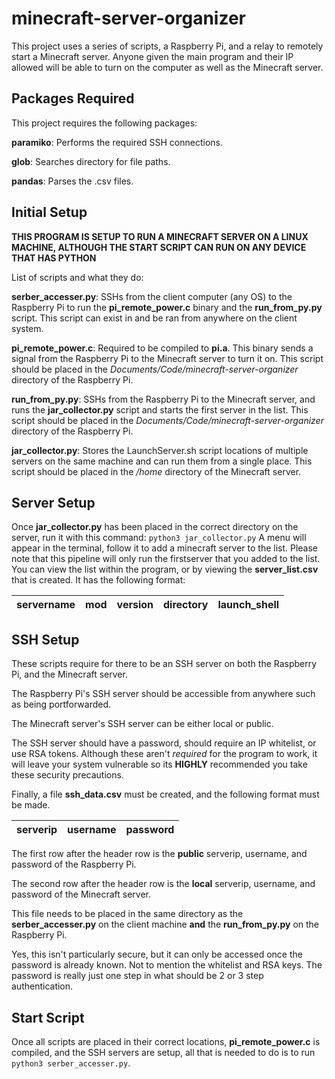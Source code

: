 # minecraft-server-organizer
This project uses a series of scripts, a Raspberry Pi, and a relay to remotely start a Minecraft server. Anyone given the main program and their IP allowed will be able to turn on the computer as well as the Minecraft server.

## Packages Required
This project requires the following packages:

**paramiko**: Performs the required SSH connections.

**glob**: Searches directory for file paths.

**pandas**: Parses the .csv files.

## Initial Setup
**THIS PROGRAM IS SETUP TO RUN A MINECRAFT SERVER ON A LINUX MACHINE, ALTHOUGH THE START SCRIPT CAN RUN ON ANY DEVICE THAT HAS PYTHON**

List of scripts and what they do:

**serber_accesser.py**: SSHs from the client computer (any OS) to the Raspberry Pi to run the **pi_remote_power.c** binary and the **run_from_py.py** script. This script can exist in and be ran from anywhere on the client system.

**pi_remote_power.c**: Required to be compiled to **pi.a**. This binary sends a signal from the Raspberry Pi to the Minecraft server to turn it on. This script should be placed in the *Documents/Code/minecraft-server-organizer* directory of the Raspberry Pi.

**run_from_py.py**: SSHs from the Raspberry Pi to the Minecraft server, and runs the **jar_collector.py** script and starts the first server in the list. This script should be placed in the *Documents/Code/minecraft-server-organizer* directory of the Raspberry Pi.

**jar_collector.py**: Stores the LaunchServer.sh script locations of multiple servers on the same machine and can run them from a single place. This script should be placed in the */home* directory of the Minecraft server.

## Server Setup

Once **jar_collector.py** has been placed in the correct directory on the server, run it with this command: `python3 jar_collector.py`
A menu will appear in the terminal, follow it to add a minecraft server to the list. Please note that this pipeline will only run the firstserver that you added to the list. You can view the list within the program, or by viewing the **server_list.csv** that is created. It has the following format:

|servername  |mod         |version     |directory   |launch_shell|
|------------|------------|------------|------------|------------|

## SSH Setup
These scripts require for there to be an SSH server on both the Raspberry Pi, and the Minecraft server. 

The Raspberry Pi's SSH server should be accessible from anywhere such as being portforwarded. 

The Minecraft server's SSH server can be either local or public.

The SSH server should have a password, should require an IP whitelist, or use RSA tokens. Although these aren't *required* for the program to work, it will leave your system vulnerable so its **HIGHLY** recommended you take these security precautions.

Finally, a file **ssh_data.csv** must be created, and the following format must be made.

|serverip|username|password|
|--------|-------|---------|

The first row after the header row is the **public** serverip, username, and password  of the Raspberry Pi.

The second row after the header row is the **local** serverip, username, and password  of the Minecraft server.

This file needs to be placed in the same directory as the **serber_accesser.py** on the client machine **and** the **run_from_py.py** on the Raspberry Pi.

Yes, this isn't particularly secure, but it can only be accessed once the password is already known. Not to mention the whitelist and RSA keys. The password is really just one step in what should be 2 or 3 step authentication.

## Start Script
Once all scripts are placed in their correct locations, **pi_remote_power.c** is compiled, and the SSH servers are setup, all that is needed to do is to run `python3 serber_accesser.py`.
